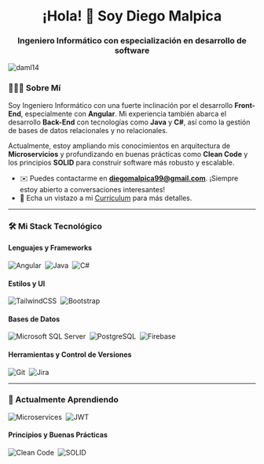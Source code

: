 <h1 align="center">¡Hola! 👋 Soy Diego Malpica</h1>
<h3 align="center">Ingeniero Informático con especialización en desarrollo de software</h3>

<!-- Opcional: Contador de visitas -->
<p align="left"> <img src="https://komarev.com/ghpvc/?username=daml14&label=Vistas%20del%20Perfil&color=0e75b6&style=flat" alt="daml14" /> </p>

### 👨🏻‍💻 Sobre Mí

<p>
  Soy Ingeniero Informático con una fuerte inclinación por el desarrollo <strong>Front-End</strong>, especialmente con <strong>Angular</strong>. Mi experiencia también abarca el desarrollo <strong>Back-End</strong> con tecnologías como <strong>Java</strong> y <strong>C#</strong>, así como la gestión de bases de datos relacionales y no relacionales.
</p>

<p>
  Actualmente, estoy ampliando mis conocimientos en arquitectura de <strong>Microservicios</strong> y profundizando en buenas prácticas como <strong>Clean Code</strong> y los principios <strong>SOLID</strong> para construir software más robusto y escalable.
</p>

- ✉️ Puedes contactarme en **diegomalpica99@gmail.com**. ¡Siempre estoy abierto a conversaciones interesantes!
- 📄 Echa un vistazo a mi [Currículum](https://docs.google.com/document/d/1BYOXX1NCHFJOVhQa-REZ8cWb21y_WwfvYSteqyJU17k/edit?usp=sharing) para más detalles.

---

### 🛠️ Mi Stack Tecnológico

#### Lenguajes y Frameworks
![Angular](https://img.shields.io/badge/angular-%23DD0031.svg?style=for-the-badge&logo=angular&logoColor=white)&nbsp;
![Java](https://img.shields.io/badge/java-%23ED8B00.svg?style=for-the-badge&logo=openjdk&logoColor=white)&nbsp;
![C#](https://img.shields.io/badge/c%23-%23239120.svg?style=for-the-badge&logo=c-sharp&logoColor=white)&nbsp;

#### Estilos y UI
![TailwindCSS](https://img.shields.io/badge/tailwindcss-%2338B2AC.svg?style=for-the-badge&logo=tailwind-css&logoColor=white)&nbsp;
![Bootstrap](https://img.shields.io/badge/bootstrap-%237952B3.svg?style=for-the-badge&logo=bootstrap&logoColor=white)&nbsp;

#### Bases de Datos
![Microsoft SQL Server](https://img.shields.io/badge/Microsoft%20SQL%20Server-CC2927?style=for-the-badge&logo=microsoft%20sql%20server&logoColor=white)&nbsp;
![PostgreSQL](https://img.shields.io/badge/postgres-%23316192.svg?style=for-the-badge&logo=postgresql&logoColor=white)&nbsp;
![Firebase](https://img.shields.io/badge/firebase-%23FFCA28.svg?style=for-the-badge&logo=firebase&logoColor=black)&nbsp;

#### Herramientas y Control de Versiones
![Git](https://img.shields.io/badge/git-%23F05033.svg?style=for-the-badge&logo=git&logoColor=white)&nbsp;
![Jira](https://img.shields.io/badge/jira-%230A0FFF.svg?style=for-the-badge&logo=jira&logoColor=white)&nbsp;

---

### 🌱 Actualmente Aprendiendo

![Microservices](https://img.shields.io/badge/Microservicios-black?style=for-the-badge&logo=terraform)&nbsp;
![JWT](https://img.shields.io/badge/JSON%20Web%20Tokens-000000?style=for-the-badge&logo=jsonwebtokens&logoColor=white)&nbsp;

#### Principios y Buenas Prácticas
![Clean Code](https://img.shields.io/badge/Clean_Code-grey?style=for-the-badge)&nbsp;
![SOLID](https://img.shields.io/badge/SOLID-grey?style=for-the-badge)&nbsp;
